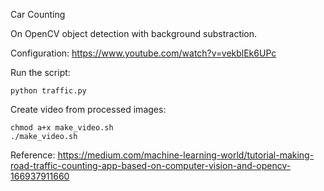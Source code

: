 Car Counting

On OpenCV object detection with background substraction.

Configuration:
https://www.youtube.com/watch?v=vekblEk6UPc

Run the script:
```
python traffic.py
```

Create video from processed images:
```
chmod a+x make_video.sh
./make_video.sh
```

Reference: https://medium.com/machine-learning-world/tutorial-making-road-traffic-counting-app-based-on-computer-vision-and-opencv-166937911660
